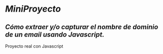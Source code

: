 # **_MiniProyecto_**

## **_Cómo extraer y/o capturar el nombre de dominio de un email usando Javascript._**
Proyecto real con Javascript
